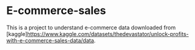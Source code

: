# E-commerce-sales

This is a project to understand e-commerce data downloaded from [kaggle]<https://www.kaggle.com/datasets/thedevastator/unlock-profits-with-e-commerce-sales-data/data>.

